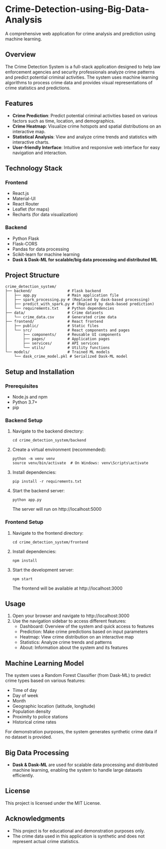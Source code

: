 # Crime-Detection-using-Big-Data-Analysis

A comprehensive web application for crime analysis and prediction using machine learning.

## Overview

The Crime Detection System is a full-stack application designed to help law enforcement agencies and security professionals analyze crime patterns and predict potential criminal activities. The system uses machine learning algorithms to process crime data and provides visual representations of crime statistics and predictions.

## Features

- **Crime Prediction**: Predict potential criminal activities based on various factors such as time, location, and demographics.
- **Crime Heatmap**: Visualize crime hotspots and spatial distributions on an interactive map.
- **Statistical Analysis**: View and analyze crime trends and statistics with interactive charts.
- **User-friendly Interface**: Intuitive and responsive web interface for easy navigation and interaction.

## Technology Stack

### Frontend
- React.js
- Material-UI
- React Router
- Leaflet (for maps)
- Recharts (for data visualization)

### Backend
- Python Flask
- Flask-CORS
- Pandas for data processing
- Scikit-learn for machine learning
- **Dask & Dask-ML for scalable/big data processing and distributed ML**

## Project Structure

```
crime_detection_system/
├── backend/                # Flask backend
│   ├── app.py              # Main application file
│   ├── spark_processing.py # (Replaced by dask-based processing)
│   ├── predict_with_spark.py # (Replaced by dask-based prediction)
│   └── requirements.txt    # Python dependencies
├── data/                   # Crime datasets
│   └── crime_data.csv      # Generated crime data
├── frontend/               # React frontend
│   ├── public/             # Static files
│   └── src/                # React components and pages
│       ├── components/     # Reusable UI components
│       ├── pages/          # Application pages
│       ├── services/       # API services
│       └── utils/          # Utility functions
└── models/                 # Trained ML models
    └── dask_crime_model.pkl # Serialized Dask-ML model
```

## Setup and Installation

### Prerequisites
- Node.js and npm
- Python 3.7+
- pip

### Backend Setup
1. Navigate to the backend directory:
   ```
   cd crime_detection_system/backend
   ```

2. Create a virtual environment (recommended):
   ```
   python -m venv venv
   source venv/bin/activate  # On Windows: venv\Scripts\activate
   ```

3. Install dependencies:
   ```
   pip install -r requirements.txt
   ```

4. Start the backend server:
   ```
   python app.py
   ```
   The server will run on http://localhost:5000

### Frontend Setup
1. Navigate to the frontend directory:
   ```
   cd crime_detection_system/frontend
   ```

2. Install dependencies:
   ```
   npm install
   ```

3. Start the development server:
   ```
   npm start
   ```
   The frontend will be available at http://localhost:3000

## Usage

1. Open your browser and navigate to http://localhost:3000
2. Use the navigation sidebar to access different features:
   - Dashboard: Overview of the system and quick access to features
   - Prediction: Make crime predictions based on input parameters
   - Heatmap: View crime distribution on an interactive map
   - Statistics: Analyze crime trends and patterns
   - About: Information about the system and its features

## Machine Learning Model

The system uses a Random Forest Classifier (from Dask-ML) to predict crime types based on various features:
- Time of day
- Day of week
- Month
- Geographic location (latitude, longitude)
- Population density
- Proximity to police stations
- Historical crime rates

For demonstration purposes, the system generates synthetic crime data if no dataset is provided.

## Big Data Processing

- **Dask & Dask-ML** are used for scalable data processing and distributed machine learning, enabling the system to handle large datasets efficiently.

## License

This project is licensed under the MIT License.

## Acknowledgments

- This project is for educational and demonstration purposes only.
- The crime data used in this application is synthetic and does not represent actual crime statistics.

